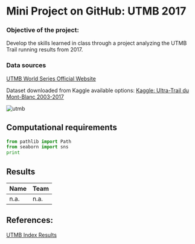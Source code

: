 # Mini Project on GitHub: UTMB 2017
### Objective of the project: 
 Develop the skills learned in class through a project analyzing the UTMB Trail running results from 2017.

### Data sources

[UTMB World Series Official Website](https://utmb.world/)

Dataset downloaded from Kaggle available options:  [Kaggle: Ultra-Trail du Mont-Blanc 2003-2017
](https://www.kaggle.com/datasets/ceruleansea/ultratrail-du-montblanc-20032017?resource=download)

![utmb](https://mountainbasechamonix.wordpress.com/wp-content/uploads/2018/08/utmb-logo.jpg?w=820)


## Computational requirements
~~~python
from pathlib import Path
from seaborn import sns
print
~~~

## Results

| Name | Team |
|-------|-----------|
| n.a.  | n.a.     |

## References: 
[UTMB Index Results](https://utmb.world/utmb-index/runner-search)

